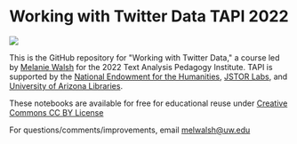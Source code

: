 # Working with Twitter Data TAPI 2022

<img src="https://ithaka-labs.s3.amazonaws.com/static-files/images/tdm/tdmdocs/tapi-logo-small.png" />

This is the GitHub repository for "Working with Twitter Data," a course led by [Melanie Walsh](https://melaniewalsh.org/) for the 2022 Text Analysis Pedagogy Institute. TAPI is supported by the [National Endowment for the Humanities](https://neh.gov), [JSTOR Labs](https://labs.jstor.org/), and [University of Arizona Libraries](https://new.library.arizona.edu/).

These notebooks are available for free for educational reuse under [Creative Commons CC BY License](https://creativecommons.org/licenses/by/4.0/)

For questions/comments/improvements, email melwalsh@uw.edu
